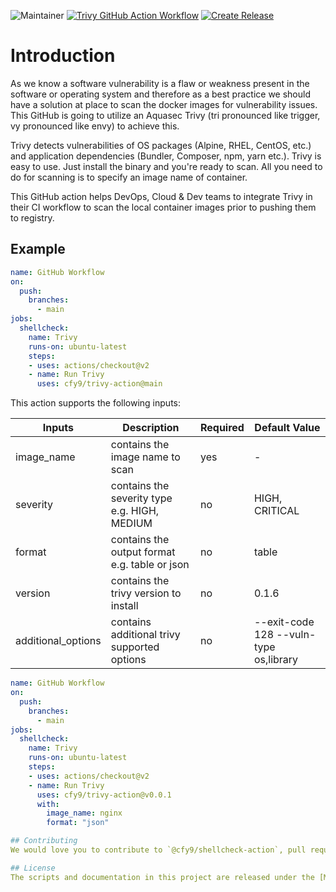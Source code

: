 ![Maintainer](https://img.shields.io/badge/Maintained%20By-cloudfy9-brightgreen) [![Trivy GitHub Action Workflow](https://github.com/cfy9/trivy-action/actions/workflows/main.yaml/badge.svg)](https://github.com/cfy9/trivy-action/actions/workflows/main.yaml) [![Create Release](https://github.com/cfy9/trivy-action/actions/workflows/release.yaml/badge.svg)](https://github.com/cfy9/trivy-action/actions/workflows/release.yaml)

# Introduction

As we know a software vulnerability is a flaw or weakness present in the software or operating system and therefore as a best practice we should have a solution at place to scan the docker images for vulnerability issues. This GitHub is going to utilize an Aquasec Trivy (tri pronounced like trigger, vy pronounced like envy) to achieve this. 

Trivy detects vulnerabilities of OS packages (Alpine, RHEL, CentOS, etc.) and application dependencies (Bundler, Composer, npm, yarn etc.). Trivy is easy to use. Just install the binary and you're ready to scan. All you need to do for scanning is to specify an image name of container.

This GitHub action helps DevOps, Cloud & Dev teams to integrate Trivy in their CI workflow to scan the local container images prior to pushing them to registry.

## Example

```yaml
name: GitHub Workflow
on:
  push:
    branches:
      - main
jobs:
  shellcheck:
    name: Trivy
    runs-on: ubuntu-latest
    steps:
    - uses: actions/checkout@v2
    - name: Run Trivy
      uses: cfy9/trivy-action@main
```

This action supports the following inputs:

|       Inputs         |                  Description                   |   Required  |   Default Value                           |
|----------------------|------------------------------------------------|-------------|-------------------------------------------|
|  image_name          | contains the image name to scan                |     yes     |                 -                         |
|  severity            | contains the severity type e.g. HIGH, MEDIUM   |     no      |         HIGH, CRITICAL                    |
|  format              | contains the output format e.g. table or json  |     no      |             table                         |
|  version             | contains the trivy version to install          |     no      |             0.1.6                         |
|  additional_options  | contains additional trivy supported options    |     no      |   --exit-code 128 --vuln-type os,library  |

```yaml
name: GitHub Workflow
on:
  push:
    branches:
      - main
jobs:
  shellcheck:
    name: Trivy
    runs-on: ubuntu-latest
    steps:
    - uses: actions/checkout@v2
    - name: Run Trivy
      uses: cfy9/trivy-action@v0.0.1
      with:
        image_name: nginx
        format: "json"

## Contributing
We would love you to contribute to `@cfy9/shellcheck-action`, pull requests are welcome! Please see the [CONTRIBUTING.md](CONTRIBUTING.md) for more information.

## License
The scripts and documentation in this project are released under the [MIT License](LICENSE)
